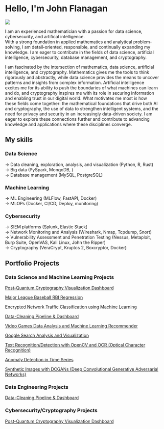 # Hello, I'm John Flanagan
<a href="https://linkedin.com"><img src="https://img.shields.io/badge/-LinkedIn-0072b1?&style=for-the-badge&logo=linkedin&logoColor=white" /></a>


I am an experienced mathematician with a passion for data science, cybersecurity, and artifical intelligence.<br>
With a strong foundation in applied mathematics and analytical problem-solving, I am detail-oriented, responsible, and continually expanding my knowledge. I am eager to contribute in the fields of data science, artificial intelligence, cybersecurity, database management, and cryptography. <br>


I am fascinated by the intersection of mathematics, data science, artificial intelligence, and cryptography. Mathematics gives me the tools to think rigorously and abstractly, while data science provides the means to uncover patterns and insights from complex information. Artificial intelligence excites me for its ability to push the boundaries of what machines can learn and do, and cryptography inspires me with its role in securing information and enabling trust in our digital world. What motivates me most is how these fields come together: the mathematical foundations that drive both AI and cryptography, the use of data to strengthen intelligent systems, and the need for privacy and security in an increasingly data-driven society. I am eager to explore these connections further and contribute to advancing knowledge and applications where these disciplines converge.


## My skills
### Data Science
→ Data cleaning, exploration, analysis, and visualization (Python, R, Rust) <br>
→ Big data (PySpark, MongoDB, ) <br>
→ Database management (MySQL, PostgreSQL) <br>

### Machine Learning
→ ML Engineering (MLFlow, FastAPI, Docker)  <br>
→ MLOPs (Docker, CI/CD, Deploy, monitoring)  <br>

### Cybersecurity
→ SIEM platforms (Splunk, Elastic Stack) <br>
→ Network Monitoring and Analysis (Wireshark, Nmap, Tcpdump, Snort) <br>
→ Vulnerability Assessment and Penetration Testing (Nessus, Metaploit, Burp Suite, OpenVAS, Kali Linux, John the Ripper) <br>
→ Cryptography (VeraCrypt, Kruptos 2, Boxcryptor, Docker) <br>


## **Portfolio Projects**

### **Data Science and Machine Learning Projects**

[Post-Quantum Cryptography Visualization Dashboard](https://github.com/jpf905/Post-Quantum-Cryptography-Visualization-Dashboard)<br>

[Major League Baseball RBI Regression](https://github.com/jpf905/MLB-RBI-Prediction-using-Linear-Regression)<br>

[Encrypted Network Traffic Classification using Machine Learning](https://github.com/jpf905/Encrypted-Traffic-Classification-using-Machine-Learning/blob/main/README.md) <br>

[Data-Cleaning Pipeline & Dashboard](https://github.com/jpf905/Data-Cleaning-Project?tab=readme-ov-file) <br>

[Video Games Data Analysis and Machine Learning Recommender](https://github.com/jpf905/Video_games_data_analysis_ML) <br>

[Google Search Analysis and Visualization](https://github.com/jpf905/Google-Search-Analysis-and-Visualization) <br>

[Text Recognition/Detection with OpenCV and OCR (Optical Character Recognition)](https://github.com/jpf905/Text-Recognition-Detection-with-OpenCV-and-OCR) <br>

[Anomaly Detection in Time Series](https://github.com/jpf905/Anomaly-Detection-in-Time-Series) <br>

[Synthetic Images with DCGANs (Deep Convolutional Generative Adversarial Networks)](https://github.com/jpf905/Synthetic_Images_with_DCGANs) <br>

### **Data Engineering Projects**
[Data-Cleaning Pipeline & Dashboard](https://github.com/jpf905/Data-Cleaning-Project?tab=readme-ov-file) <br>

### **Cybersecurity/Cryptography Projects**
[Post-Quantum Cryptography Visualization Dashboard](https://github.com/jpf905/Post-Quantum-Cryptography-Visualization-Dashboard) <br>









